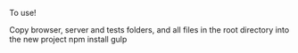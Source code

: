 To use!

Copy browser, server and tests folders, and all files in the root directory into the new project
npm install
gulp
